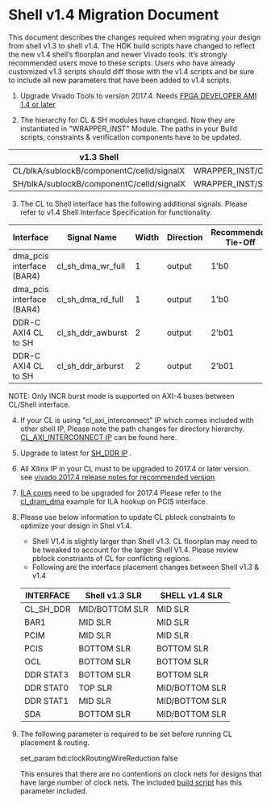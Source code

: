# Shell v1.4 Migration Document


This document describes the changes required when migrating your design from shell v1.3 to shell v1.4.
The HDK build scripts have changed to reflect the new v1.4 shell’s floorplan and newer Vivado tools. It’s strongly recommended users move to these scripts. Users who have already customized v1.3 scripts should diff those with the v1.4 scripts and be sure to include all new parameters that have been added to v1.4 scripts.

1. Upgrade Vivado Tools to version 2017.4. Needs [FPGA DEVELOPER AMI 1.4 or later](../../README.md#overviewdevtools)

2. The hierarchy for CL & SH modules have changed. Now they are instantiated in  "WRAPPER_INST" Module.
     The paths in your Build scripts, constraints &  verification components have to be updated.

 | v1.3 Shell | v1.4 Shell |
 |------------|------------|
 | CL/blkA/sublockB/componentC/celld/signalX | WRAPPER_INST/CL/blkA/sublockB/componentC/celld/signalX |
 | SH/blkA/sublockB/componentC/celld/signalX | WRAPPER_INST/SH/blkA/sublockB/componentC/celld/signalX |

3.  The  CL to Shell interface has the following additional signals. Please refer to v1.4 Shell Interface Specification for functionality.

 | Interface  | Signal Name | Width | Direction | Recommended Tie-Off |
 |------------|-------------|-------|-----------|--------------------|
 | dma_pcis interface (BAR4)  | cl_sh_dma_wr_full | 1 | output | 1'b0 |
 | dma_pcis interface (BAR4) | cl_sh_dma_rd_full | 1 | output | 1'b0 |
 | DDR-C AXI4 CL to SH   | cl_sh_ddr_awburst | 2 | output | 2'b01 |
 | DDR-C AXI4 CL to SH   | cl_sh_ddr_arburst | 2 | output | 2'b01 |

NOTE: Only INCR burst mode is supported on AXI-4 buses between CL/Shell interface.

4. If your CL is using "cl_axi_interconnect" IP which comes included with other shell IP, Please note the path changes for directory hierarchy. [CL_AXI_INTERCONNECT IP](../common/shell_stable/design/ip/cl_axi_interconnect) can be found here.

5. Upgrade to latest for [SH_DDR IP](../common/shell_v04261818/design/sh_ddr) .

6. All Xilinx IP  in your CL must to be upgraded to 2017.4 or later version. see [vivado 2017.4 release notes for recommended version](https://www.xilinx.com/support/answers/70386.html)

7. [ILA cores](../common/shell_v04261818/design/ip/cl_debug_bridge) need to be upgraded for 2017.4
     Please refer to the [cl_dram_dma](../cl/examples/cl_dram_dma/design) example for ILA hookup on PCIS interface.

8. Please use below information to update CL pblock constraints to optimize your design in Shel v1.4.
      - Shell V1.4 is slightly larger than Shell v1.3. CL floorplan may need to be tweaked to account for the larger Shell V1.4.
        Please review pblock constriants of CL for conflicting regions.
      - Following are the interface placement changes between Shell v1.3 & v1.4


      | INTERFACE | Shell v1.3 SLR | SHELL v1.4 SLR |
      |-----------|---------------|---------------|
      | CL_SH_DDR |MID/BOTTOM SLR  | MID SLR |
      | BAR1 | MID SLR  | MID SLR |
      | PCIM | MID SLR  | MID SLR |
      | PCIS | BOTTOM SLR | BOTTOM SLR |
      | OCL | BOTTOM SLR | BOTTOM SLR |
      | DDR STAT3 | BOTTOM SLR  | BOTTOM SLR |
      | DDR STAT0  | TOP SLR | MID/BOTTOM SLR |
      | DDR STAT1 | MID SLR | MID/BOTTOM SLR |
      | SDA | BOTTOM SLR  | MID/BOTTOM SLR|

9. The following parameter is required to be set before running CL placement & routing.

      set_param hd.clockRoutingWireReduction false

   This ensures that there are no contentions on clock nets for designs that have large number of clock nets.
   The included [build script]( ../cl/examples/cl_dram_dma/build/scripts/create_dcp_from_cl.tcl) has this parameter included.
